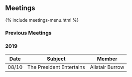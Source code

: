 ## Meetings

{% include meetings-menu.html %}

### Previous Meetings
### 2019

Date  | Subject | Member
----- | ------- | ------
08/10 | The President Entertains | Alistair Burrow
